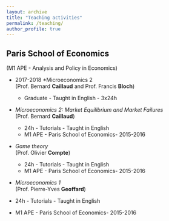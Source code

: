 ```yaml
---
layout: archive
title: "Teaching activities"
permalink: /teaching/
author_profile: true
---
```


<h2>Paris School of Economics</h2> (M1 APE - Analysis and Policy in Economics)

* 2017-2018 *Microeconomics 2<br/>
(Prof. Bernard **Caillaud** and Prof. Francis **Bloch**)

  * Graduate - Taught in English - 3x24h
  
* *Microeconomics 2: Market Equilibrium and Market Failures*<br/>
(Prof. Bernard **Caillaud**)

  * 24h - Tutorials - Taught in English
  * M1 APE - Paris School of Economics- 2015-2016
  
* *Game theory*<br/>
(Prof. Olivier **Compte**)

  * 24h - Tutorials - Taught in English
  * M1 APE - Paris School of Economics- 2015-2016
  
 * *Microeconomics 1*<br/>
(Prof. Pierre-Yves **Geoffard**)

  * 24h - Tutorials - Taught in English
  * M1 APE - Paris School of Economics- 2015-2016
